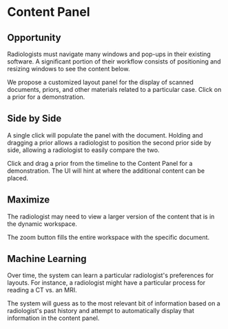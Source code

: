 Content Panel
=============

Opportunity
-------------
Radiologists must navigate many windows and pop-ups in their existing software. A significant portion of their workflow consists of positioning and resizing windows to see the content below.

We propose a customized layout panel for the display of scanned documents, priors, and other materials related to a particular case. Click on a prior for a demonstration.

Side by Side
-------------
A single click will populate the panel with the document. Holding and dragging a prior allows a radiologist to position the second prior side by side, allowing a radiologist to easily compare the two.

Click and drag a prior from the timeline to the Content Panel for a demonstration. The UI will hint at where the additional content can be placed.

Maximize
-------------
The radiologist may need to view a larger version of the content that is in the dynamic workspace.

The zoom button fills the entire workspace with the specific document.

Machine Learning
-------------
Over time, the system can learn a particular radiologist's preferences for layouts. For instance, a radiologist might have a particular process for reading a CT vs. an MRI.

The system will guess as to the most relevant bit of information based on a radiologist's past history and attempt to automatically display that information in the content panel.